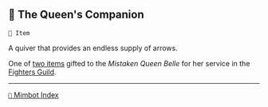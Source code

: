 ## 🎒 The Queen's Companion

`📜 Item`

A quiver that provides an endless supply of arrows.

One of [two items](<https://zeithalt.github.io/r/queens_gambit.html>) gifted to the _Mistaken Queen Belle_ for her service in the [Fighters Guild](<https://zeithalt.github.io/r/fighters_guild.html>).

-----
[`📑` Mimbot Index](<https://zeithalt.github.io/r/#da30>)
<!---
keywords:  
aliases: 
-->
